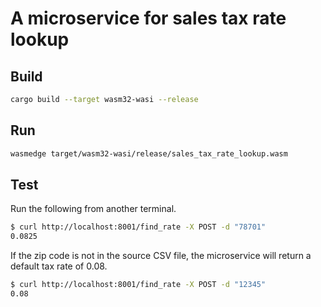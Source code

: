 # A microservice for sales tax rate lookup

## Build

```bash
cargo build --target wasm32-wasi --release
```

## Run

```bash
wasmedge target/wasm32-wasi/release/sales_tax_rate_lookup.wasm
```

## Test

Run the following from another terminal.

```bash
$ curl http://localhost:8001/find_rate -X POST -d "78701"
0.0825
```

If the zip code is not in the source CSV file, the microservice will return a default tax rate of 0.08.

```bash
$ curl http://localhost:8001/find_rate -X POST -d "12345"
0.08
```

## 
